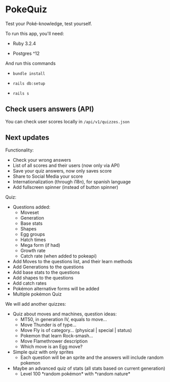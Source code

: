 # PokeQuiz

Test your Poké-knowledge, test yourself.

To run this app, you'll need:

* Ruby 3.2.4

* Postgres ^12

And run this commands

* `bundle install`

* `rails db:setup`

* `rails s`

## Check users answers (API)

You can check user scores locally in `/api/v1/quizzes.json`

## Next updates

Functionality:
* Check your wrong answers
* List of all scores and their users (now only via API)
* Save your quiz answers, now only saves score
* Share to Social Media your score
* Internationalization (through i18n), for spanish language
* Add fullscreen spinner (instead of button spinner)

Quiz:
* Questions added:
  - Moveset
  - Generation
  - Base stats
  - Shapes
  - Egg groups
  - Hatch times
  - Mega form (if had)
  - Growth rate
  - Catch rate (when added to pokeapi)
* Add Moves to the questions list, and their learn methods
* Add Generations to the questions
* Add base stats to the questions
* Add shapes to the questions
* Add catch rates
* Pokémon alternative forms will be added
* Multiple pokémon Quiz

We will add another quizzes:
* Quiz about moves and machines, question ideas:
  - MT50, in generation IV, equals to move... 
  - Move Thunder is of type...
  - Move Fly is of category... (physical | special | status)
  - Pokemon that learn Rock-smash...
  - Move Flamethrower description
  - Which move is an Egg move?
* Simple quiz with only sprites 
  - Each question will be an sprite and the answers will include random pokemon
* Maybe an advanced quiz of stats (all stats based on current generation)
  - Level 100 \*random pokémon\* with \*random nature\* 
